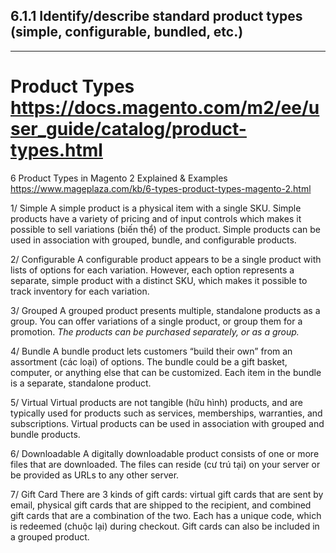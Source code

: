 ## 6.1.1 Identify/describe standard product types (simple, configurable, bundled, etc.)
----------------------------------------------------------------------------

# Product Types https://docs.magento.com/m2/ee/user_guide/catalog/product-types.html

6 Product Types in Magento 2 Explained & Examples
	https://www.mageplaza.com/kb/6-types-product-types-magento-2.html

1/ Simple
	A simple product is a physical item with a single SKU.
	Simple products have a variety of pricing and of input controls
	which makes it possible to sell variations (biến thể) of the product.
	Simple products can be used in association with grouped, bundle, and configurable products.

2/ Configurable
	A configurable product appears to be a single product with lists of options for each variation.
	However, each option represents a separate, simple product with a distinct SKU,
	which makes it possible to track inventory for each variation.

3/ Grouped
	A grouped product presents multiple, standalone products as a group.
	You can offer variations of a single product, or group them for a promotion.
	*The products can be purchased separately, or as a group.*

4/ Bundle
	A bundle product lets customers “build their own” from an assortment (các loại) of options.
	The bundle could be a gift basket, computer, or anything else that can be customized.
	Each item in the bundle is a separate, standalone product.

5/ Virtual
	Virtual products are not tangible (hữu hình) products,
	and are typically used for products such as services, memberships, warranties, and subscriptions.
	Virtual products can be used in association with grouped and bundle products.

6/ Downloadable
	A digitally downloadable product consists of one or more files that are downloaded.
	The files can reside (cư trú tại) on your server or be provided as URLs to any other server.

7/ Gift Card
	There are 3 kinds of gift cards: 
		virtual gift cards that are sent by email,
		physical gift cards that are shipped to the recipient,
		and combined gift cards that are a combination of the two. 
	Each has a unique code, which is redeemed (chuộc lại) during checkout.
	Gift cards can also be included in a grouped product.